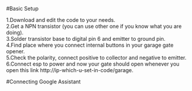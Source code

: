 #Basic Setup  

1.Download and edit the code to your needs.   
2.Get a NPN transistor (you can use other one if you know what you are doing).  
3.Solder transistor base to digital pin 6 and emitter to ground pin.  
4.Find place where you connect internal buttons in your garage gate opener.  
5.Check the polarity, connect positive to collector and negative to emitter.  
6.Connect esp to power and now your gate should open whenever you open this link http://ip-which-u-set-in-code/garage.  

#Connecting Google Assistant
